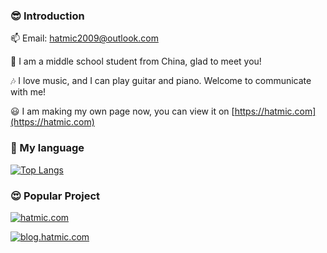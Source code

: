 ### 😎 Introduction

📫 Email: hatmic2009@outlook.com

👀 I am a middle school student from China, glad to meet you!

🎶 I love music, and I can play guitar and piano. Welcome to communicate with me!

😃 I am making my own page now, you can view it on [https://hatmic.com](https://hatmic.com)

### 💬 My language

[![Top Langs](https://github-readme-stats.vercel.app/api/top-langs/?username=hatmic)](https://github.com/Hatmic)

### 😍 Popular Project

[![hatmic.com](https://github-readme-stats.vercel.app/api/pin/?username=hatmic&repo=hatmic.com&theme=shadow_blue)](https://hatmic.com)

[![blog.hatmic.com](https://github-readme-stats.vercel.app/api/pin/?username=hatmic&repo=blog.hatmic.com&theme=shadow_blue)](https://blog.hatmic.com)

